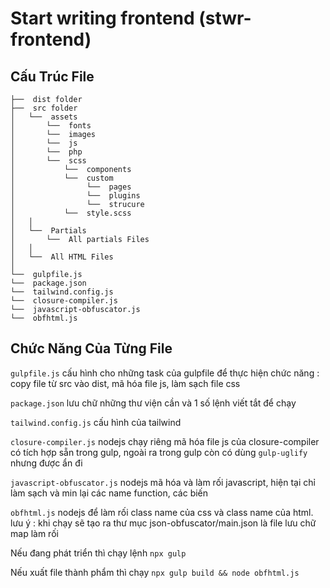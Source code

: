 # Start writing frontend (stwr-frontend)
## Cấu Trúc File
    ├──  dist folder
    ├──  src folder 
    │   └──  assets
    │       └──  fonts
    │       └──  images
    │       └──  js
    │       └──  php
    │       └──  scss
    │           └──  components
    │           └──  custom
    │                └──  pages 
    │                └──  plugins                
    │                └──  strucure 
    │           └──  style.scss
    │   │
    │   └──  Partials
    │       └──  All partials Files
    │   │   
    │   └──  All HTML Files
    │
    └──  gulpfile.js
    └──  package.json
    └──  tailwind.config.js
    └──  closure-compiler.js
    └──  javascript-obfuscator.js
    └──  obfhtml.js

## Chức Năng Của Từng File
`gulpfile.js` cấu hình cho những task của gulpfile để thực hiện chức năng : copy file từ src vào dist, mã hóa file js, làm sạch file css

`package.json` lưu chữ những thư viện cần và 1 số lệnh viết tắt để chạy

`tailwind.config.js` cấu hình của tailwind

`closure-compiler.js` nodejs chạy riêng mã hóa file js của closure-compiler có tích hợp sẵn trong gulp, ngoài ra trong gulp còn có dùng `gulp-uglify` nhưng được ẩn đi

`javascript-obfuscator.js` nodejs mã hóa và làm rối javascript, hiện tại chỉ làm sạch và min lại các name function, các biến

`obfhtml.js` nodejs để làm rối class name của css và class name của html. lưu ý : khi chạy sẽ tạo ra thư mục json-obfuscator/main.json là file lưu chữ map làm rối

Nếu đang phát triển thì chạy lệnh `npx gulp`

Nếu xuất file thành phẩm thì chạy `npx gulp build && node obfhtml.js`
